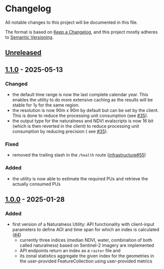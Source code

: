 # Changelog

All notable changes to this project will be documented in this file.

The format is based on [Keep a Changelog](https://keepachangelog.com/en/1.0.0/),
and this project mostly adheres to [Semantic Versioning](https://semver.org/spec/v2.0.0.html).

## [Unreleased](https://gitlab.heigit.org/climate-action/utilities/naturalness-utility/-/compare/1.1.0...main)


## [1.1.0](https://gitlab.heigit.org/climate-action/utilities/naturalness-utility/-/releases/1.1.0) - 2025-05-13

### Changed

- the default time range is now the last complete calendar year. This enables the utility to do more extensive caching
  as the results will be stable for 1y for the same region.
- the resolution is now 90m x 90m by default but can be set by the client. This is done to reduce the processing unit
  consumption (see [#35](https://gitlab.heigit.org/climate-action/utilities/naturalness-utility/-/issues/35)).
- the output type for the naturalness and NDVI evalscripts is now 16 bit (which is then reverted in the client) to
  reduce processing unit consumption by reducing precision (
  see [#35](https://gitlab.heigit.org/climate-action/utilities/naturalness-utility/-/issues/35)).

### Fixed

- removed the trailing slash in the `/health`
  route ([infrastructure#55](https://gitlab.heigit.org/climate-action/infrastructure/-/issues/55))

### Added

- the utility is now able to estimate the required PUs and retrieve the actually consumed PUs

## [1.0.0](https://gitlab.heigit.org/climate-action/utilities/naturalness-utility/-/releases/1.0.0) - 2025-01-28

### Added

- first version of a Naturalness Utility: API functionality with client-input parameters to define AOI and time span for
  which an index is calculated ([#4](https://gitlab.heigit.org/climate-action/utilities/naturalness-utility/-/issues/4))
    - currently three indices (median NDVI, water, combination of both called naturalness) based on Sentinel-2 imagery
      are implemented
    - API endpoints return an index as a `raster` file and
    - its zonal statistics aggregate the given index for the geometries in the user-provided FeatureCollection using
      user-provided metrics

